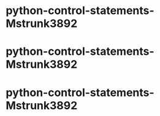 # python-control-statements-Mstrunk3892
# python-control-statements-Mstrunk3892
# python-control-statements-Mstrunk3892
